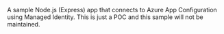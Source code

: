 A sample Node.js (Express) app that connects to Azure App Configuration using Managed Identity. This is just a POC and this sample will not be maintained.
